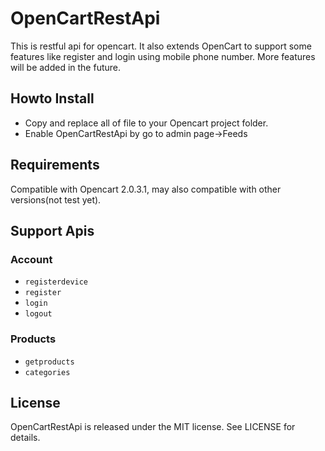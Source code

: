 # OpenCartRestApi
This is restful api for opencart. It also extends OpenCart to support some features like register and login using mobile phone number. More features will be added in the future.

## Howto Install

- Copy and replace all of file to your Opencart project folder.
- Enable OpenCartRestApi by go to admin page->Feeds

## Requirements

Compatible with Opencart 2.0.3.1, may also compatible with other versions(not test yet).

## Support Apis

### Account

- `registerdevice`
- `register`
- `login`
- `logout`

### Products
- `getproducts`
- `categories`

## License
OpenCartRestApi is released under the MIT license. See LICENSE for details.
